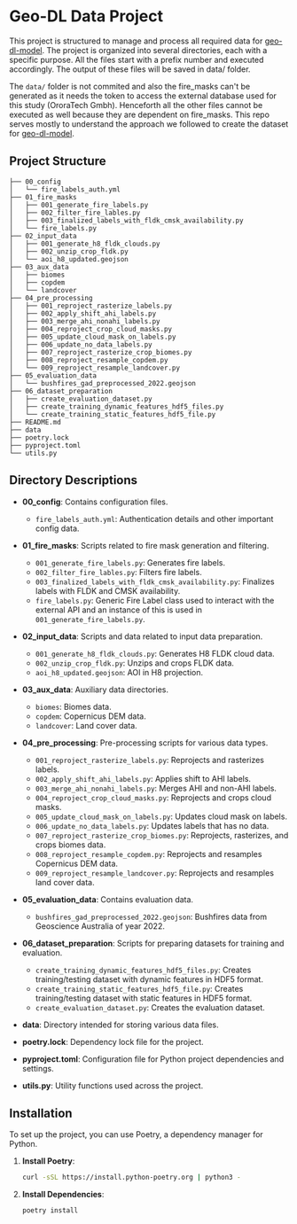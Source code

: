 # Geo-DL Data Project

This project is structured to manage and process all required data for [geo-dl-model](https://github.com/jayepraveen999/geo-dl-model). The project is organized into several directories, each with a specific purpose. All the files start with a prefix number and executed accordingly. The output of these files will be saved in data/ folder. 

The `data/` folder is not commited and also the fire_masks can't be generated as it needs the token to access the external database used for this study (OroraTech Gmbh). Henceforth all the other files cannot be executed as well because they are dependent on fire_masks. This repo serves mostly to understand the approach we followed to create the dataset for [geo-dl-model](https://github.com/jayepraveen999/geo-dl-model). 

## Project Structure

```
├── 00_config
│   └── fire_labels_auth.yml
├── 01_fire_masks
│   ├── 001_generate_fire_labels.py
│   ├── 002_filter_fire_lables.py
│   ├── 003_finalized_labels_with_fldk_cmsk_availability.py
│   └── fire_labels.py
├── 02_input_data
│   ├── 001_generate_h8_fldk_clouds.py
│   ├── 002_unzip_crop_fldk.py
│   └── aoi_h8_updated.geojson
├── 03_aux_data
│   ├── biomes
│   ├── copdem
│   └── landcover
├── 04_pre_processing
│   ├── 001_reproject_rasterize_labels.py
│   ├── 002_apply_shift_ahi_labels.py
│   ├── 003_merge_ahi_nonahi_labels.py
│   ├── 004_reproject_crop_cloud_masks.py
│   ├── 005_update_cloud_mask_on_labels.py
│   ├── 006_update_no_data_labels.py
│   ├── 007_reproject_rasterize_crop_biomes.py
│   ├── 008_reproject_resample_copdem.py
│   └── 009_reproject_resample_landcover.py
├── 05_evaluation_data
│   └── bushfires_gad_preprocessed_2022.geojson
├── 06_dataset_preparation
│   ├── create_evaluation_dataset.py
│   ├── create_training_dynamic_features_hdf5_files.py
│   └── create_training_static_features_hdf5_file.py
├── README.md
├── data
├── poetry.lock
├── pyproject.toml
└── utils.py
```

## Directory Descriptions

- **00_config**: Contains configuration files.
  - `fire_labels_auth.yml`: Authentication details and other important config data.

- **01_fire_masks**: Scripts related to fire mask generation and filtering.
  - `001_generate_fire_labels.py`: Generates fire labels.
  - `002_filter_fire_lables.py`: Filters fire labels.
  - `003_finalized_labels_with_fldk_cmsk_availability.py`: Finalizes labels with FLDK and CMSK availability.
  - `fire_labels.py`: Generic Fire Label class used to interact with the external API and an instance of this is used in `001_generate_fire_labels.py`.

- **02_input_data**: Scripts and data related to input data preparation.
  - `001_generate_h8_fldk_clouds.py`: Generates H8 FLDK cloud data.
  - `002_unzip_crop_fldk.py`: Unzips and crops FLDK data.
  - `aoi_h8_updated.geojson`: AOI in H8 projection.

- **03_aux_data**: Auxiliary data directories.
  - `biomes`: Biomes data.
  - `copdem`: Copernicus DEM data.
  - `landcover`: Land cover data.

- **04_pre_processing**: Pre-processing scripts for various data types.
  - `001_reproject_rasterize_labels.py`: Reprojects and rasterizes labels.
  - `002_apply_shift_ahi_labels.py`: Applies shift to AHI labels.
  - `003_merge_ahi_nonahi_labels.py`: Merges AHI and non-AHI labels.
  - `004_reproject_crop_cloud_masks.py`: Reprojects and crops cloud masks.
  - `005_update_cloud_mask_on_labels.py`: Updates cloud mask on labels.
  - `006_update_no_data_labels.py`: Updates labels that has no data.
  - `007_reproject_rasterize_crop_biomes.py`: Reprojects, rasterizes, and crops biomes data.
  - `008_reproject_resample_copdem.py`: Reprojects and resamples Copernicus DEM data.
  - `009_reproject_resample_landcover.py`: Reprojects and resamples land cover data.

- **05_evaluation_data**: Contains evaluation data.
  - `bushfires_gad_preprocessed_2022.geojson`: Bushfires data from Geoscience Australia of year 2022.

- **06_dataset_preparation**: Scripts for preparing datasets for training and evaluation.
  - `create_training_dynamic_features_hdf5_files.py`: Creates training/testing dataset with dynamic features in HDF5 format.
  - `create_training_static_features_hdf5_file.py`: Creates training/testing dataset with static features in HDF5 format.
  - `create_evaluation_dataset.py`: Creates the evaluation dataset.


- **data**: Directory intended for storing various data files.
- **poetry.lock**: Dependency lock file for the project.
- **pyproject.toml**: Configuration file for Python project dependencies and settings.
- **utils.py**: Utility functions used across the project.

## Installation

To set up the project, you can use Poetry, a dependency manager for Python.

1. **Install Poetry**:
   ```sh
   curl -sSL https://install.python-poetry.org | python3 -
   ```

2. **Install Dependencies**:
   ```sh
   poetry install
   ```
